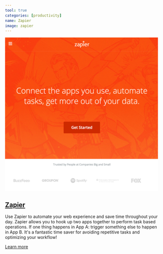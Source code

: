 ```yaml
---
tool: true
categories: [productivity]
name: Zapier
image: zapier
---
```


<div><img src="/images/zapier.png" /></div>
<h2><a href="https://zapier.com/">Zapier</a></h2>
<p>
  Use Zapier to automate your web experience and save time throughout your day. Zapier allows you to hook up two apps together to perform task based operations. If one thing happens in App A: trigger something else to happen in App B. It's a fantastic time saver for avoiding repetitive tasks and optimizing your workflow!
</p>
<a href="https://zapier.com/">Learn more</a>